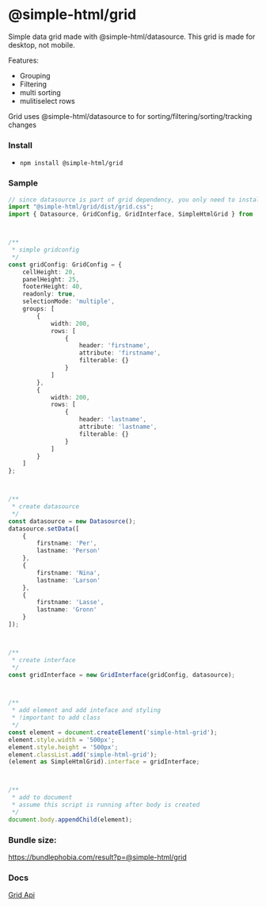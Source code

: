 # @simple-html/grid

Simple data grid made with @simple-html/datasource.
This grid is made for desktop, not mobile.


Features:

-   Grouping
-   Filtering
-   multi sorting
-   mulitiselect rows

Grid uses @simple-html/datasource to for sorting/filtering/sorting/tracking changes

### Install

-   `npm install @simple-html/grid`

### Sample


```ts
// since datasource is part of grid dependency, you only need to install the grid
import "@simple-html/grid/dist/grid.css";
import { Datasource, GridConfig, GridInterface, SimpleHtmlGrid } from '@simple-html/grid';



/**
 * simple gridconfig
 */
const gridConfig: GridConfig = {
    cellHeight: 20,
    panelHeight: 25,
    footerHeight: 40,
    readonly: true,
    selectionMode: 'multiple',
    groups: [
        {
            width: 200,
            rows: [
                {
                    header: 'firstname',
                    attribute: 'firstname',
                    filterable: {}
                }
            ]
        },
        {
            width: 200,
            rows: [
                {
                    header: 'lastname',
                    attribute: 'lastname',
                    filterable: {}
                }
            ]
        }
    ]
};



/**
 * create datasource
 */
const datasource = new Datasource();
datasource.setData([
    {
        firstname: 'Per',
        lastname: 'Person'
    },
    {
        firstname: 'Nina',
        lastname: 'Larson'
    },
    {
        firstname: 'Lasse',
        lastname: 'Gronn'
    }
]);



/**
 * create interface
 */
const gridInterface = new GridInterface(gridConfig, datasource);



/**
 * add element and add inteface and styling
 * !important to add class
 */
const element = document.createElement('simple-html-grid');
element.style.width = '500px';
element.style.height = '500px';
element.classList.add('simple-html-grid');
(element as SimpleHtmlGrid).interface = gridInterface;



/**
 * add to document
 * assume this script is running after body is created
 */
document.body.appendChild(element);
```


### Bundle size:

https://bundlephobia.com/result?p=@simple-html/grid

### Docs

[Grid Api](https://simple-html.github.io/simple-html/grid/index.html)
